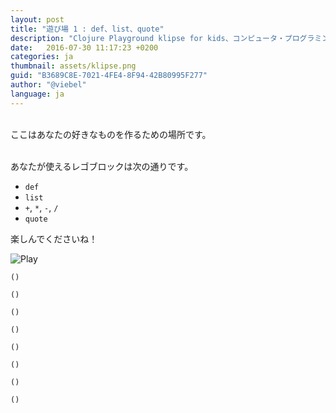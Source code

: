 ```yaml
---
layout: post
title: "遊び場 1 : def、list、quote"
description: "Clojure Playground klipse for kids、コンピュータ・プログラミング・コース"
date:   2016-07-30 11:17:23 +0200
categories: ja
thumbnail: assets/klipse.png
guid: "B3689C8E-7021-4FE4-8F94-42B80995F277"
author: "@viebel"
language: ja
---
```



<br/>
ここはあなたの好きなものを作るための場所です。

<br/>
<br/>

あなたが使えるレゴブロックは次の通りです。

- `def`
- `list`
- `+`, `*`, `-`, `/`
- `quote`

楽しんでくださいね！

![Play](/assets/images/playground_sanbox.jpg)

~~~klipse
()
~~~

~~~klipse
()
~~~

~~~klipse
()
~~~

~~~klipse
()
~~~

~~~klipse
()
~~~

~~~klipse
()
~~~

~~~klipse
()
~~~

~~~klipse
()
~~~

